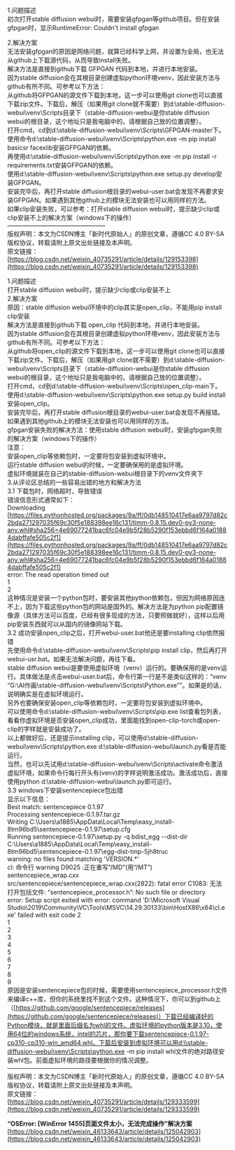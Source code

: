 1.问题描述<br />初次打开stable diffusion webui时，需要安装gfpgan等github项目。但在安装gfpgan时，显示RuntimeError: Couldn't install gfpgan

2.解决方案<br />无法安装gfpgan的原因是网络问题，就算已经科学上网，并设置为全局，也无法从github上下载源代码，从而导致install失败。<br />解决方法是直接到github下载 GFPGAN 代码到本地，并进行本地安装。<br />因为stable diffusion会在其根目录创建虚拟python环境venv，因此安装方法与github有所不同。可参考以下方法：<br />从github将GFPGAN的源文件下载到本地，这一步可以使用git clone也可以直接下载zip文件。下载后，解压（如果用git clone就不需要）到d:\\stable-diffusion-webui\venv\Scripts目录下（stable-diffusion-webui是你stable diffusion webui的根目录，这个地址只是我电脑中的，请根据自己放的位置调整）。<br />打开cmd，cd到d:\\stable-diffusion-webui\venv\Scripts\GFPGAN-master下。<br />使用命令d:\\stable-diffusion-webui\venv\Scripts\python.exe -m pip install basicsr facexlib安装GFPGAN的依赖。<br />再使用d:\\stable-diffusion-webui\venv\Scripts\python.exe -m pip install -r requirements.txt安装GFPGAN的依赖。<br />使用d:\\stable-diffusion-webui\venv\Scripts\python.exe setup.py develop安装GFPGAN。<br />安装完毕后，再打开stable diffusion根目录的webui-user.bat会发现不再要求安装GFPGAN。如果遇到其他github上的模块无法安装也可以用同样的方法。<br />如果clip安装失败，可以参考：打开stable diffusion webui时，提示缺少clip或clip安装不上的解决方案（windows下的操作）<br />————————————————<br />版权声明：本文为CSDN博主「新时代原始人」的原创文章，遵循CC 4.0 BY-SA版权协议，转载请附上原文出处链接及本声明。<br />原文链接：[https://blog.csdn.net/weixin_40735291/article/details/129153398](https://blog.csdn.net/weixin_40735291/article/details/129153398)


1.问题描述<br />打开stable diffusion webui时，提示缺少clip或clip安装不上<br />2.解决方案<br />原因：stable diffusion webui环境中的clip其实是open_clip，不能用pip install clip安装<br />解决方法是直接到github下载 open_clip 代码到本地，并进行本地安装。<br />因为stable diffusion会在其根目录创建虚拟python环境venv，因此安装方法与github有所不同。可参考以下方法：<br />从github将open_clip的源文件下载到本地，这一步可以使用git clone也可以直接下载zip文件。下载后，解压（如果用git clone就不需要）到d:\\stable-diffusion-webui\venv\Scripts目录下（stable-diffusion-webui是你stable diffusion webui的根目录，这个地址只是我电脑中的，请根据自己放的位置调整）。<br />打开cmd，cd到d:\\stable-diffusion-webui\venv\Scripts\open_clip-main下。<br />使用d:\\stable-diffusion-webui\venv\Scripts\python.exe setup.py build install安装open_clip。<br />安装完毕后，再打开stable diffusion根目录的webui-user.bat会发现不再报错。如果遇到其他github上的模块无法安装也可以用同样的方法。<br />gfpgan安装失败的解决方法：使用stable diffusion webui时，安装gfpgan失败的解决方案（windows下的操作）<br />注意：<br />安装open_clip等依赖包时，一定要将包安装到虚拟环境中。<br />运行stable diffusion webui的时候，一定要确保用的是虚拟环境。<br />虚拟环境就装在自己的stable-diffusion-webui根目录下的venv文件夹下<br />3.从评论区总结的一些容易出错的地方和解决方法<br />3.1 下载包时，网络超时，导致错误<br />错误信息形式通常如下：<br />Downloading [https://files.pythonhosted.org/packages/9a/ff/0db148510417e6aa9797d82c2bda271297035f69c30f5e188398ee16c131/timm-0.8.15.dev0-py3-none-any.whl#sha256=4e69077241bac6fc04e9b5f28b5290f153ebbd6f164a01884dabffafe505c2f1](https://files.pythonhosted.org/packages/9a/ff/0db148510417e6aa9797d82c2bda271297035f69c30f5e188398ee16c131/timm-0.8.15.dev0-py3-none-any.whl#sha256=4e69077241bac6fc04e9b5f28b5290f153ebbd6f164a01884dabffafe505c2f1)<br />error: The read operation timed out<br />1<br />2<br />这种情况是安装一个python包时，要安装其他python依赖包，但因为网络原因连不上，因为下载这些python包的网站是国外的。解决方法是为python pip配置镜像源（具体方法可以百度，已经有很多现成的方法，只要照做就好），这样以后用pip安装东西就可以从国内的镜像网站下载。<br />3.2 成功安装open_clip之后，打开webui-user.bat他还是要installing clip依然报错<br />先使用命令d:\\stable-diffusion-webui\venv\Scripts\pip install clip，然后再打开webui-usr.bat。如果无法解决问题，再往下看。<br />stable diffusion webui是要使用虚拟环境（venv）运行的。要确保用的是venv运行。具体做法是点击webui-user.bat后，命令行第一行是不是类似这样的：“venv “G:\AI作画\stable-diffusion-webui\venv\Scripts\Python.exe””。如果是的话，说明确实是在虚拟环境运行。<br />另外也要确保安装open_clip等依赖包时，一定要将包安装到虚拟环境中。<br />可以使用命令d:\\stable-diffusion-webui\venv\Scripts\pip.exe list查看包列表，看看你虚拟环境是否安装open_clip成功，里面能找到open-clip-torch或open-clip的字样就是安装成功了。<br />以上都做好后，还是提示installing clip，可以使用d:\\stable-diffusion-webui\venv\Scripts\python.exe d:\\stable-diffusion-webui\launch.py看是否能运行。<br />当然，也可以先试用d:\\stable-diffusion-webui\venv\Scripts\activate命令激活虚拟环境，如果命令行每行开头有(venv)的字样说明激活成功。激活成功后，直接使用python d:\\stable-diffusion-webui\launch.py即可运行。<br />3.3 windows下安装sentencepiece包出错<br />显示以下信息：<br />Best match: sentencepiece 0.1.97<br />Processing sentencepiece-0.1.97.tar.gz<br />Writing C:\Users\a1885\AppData\Local\Temp\easy_install-8tm96bd5\sentencepiece-0.1.97\setup.cfg<br />Running sentencepiece-0.1.97\setup.py -q bdist_egg --dist-dir C:\Users\a1885\AppData\Local\Temp\easy_install-8tm96bd5\sentencepiece-0.1.97\egg-dist-tmp-5jh8truc<br />warning: no files found matching 'VERSION.*'<br />cl: 命令行 warning D9025 :正在重写“/MD”(用“/MT”)<br />sentencepiece_wrap.cxx<br />src/sentencepiece/sentencepiece_wrap.cxx(2822): fatal error C1083: 无法打开包括文件: “sentencepiece_processor.h”: No such file or directory<br />error: Setup script exited with error: command 'D:\\Microsoft Visual Studio\\2019\\Community\\VC\\Tools\\MSVC\\14.29.30133\\bin\\HostX86\\x64\\cl.exe' failed with exit code 2<br />1<br />2<br />3<br />4<br />5<br />6<br />7<br />8<br />9<br />原因是安装sentencepiece包的时候，需要使用sentencepiece_processor.h文件来编译c++库，但你的系统里找不到这个文件。这种情况下，你可以到github上（[https://github.com/google/sentencepiece/releases](https://github.com/google/sentencepiece/releases)）下载已经编译好的Python模块，就是里面后缀名为whl的文件。虚拟环境的python版本是3.10，使用64位的windows系统，intel的芯片，那你要下载sentencepiece-0.1.97-cp310-cp310-win_amd64.whl。下载后安装到虚拟环境可以用d:\\stable-diffusion-webui\venv\Scripts\python.exe -m pip install whl文件的绝对路径安装whl包。前面虚拟环境的路径要根据你的情况调整。<br />————————————————<br />版权声明：本文为CSDN博主「新时代原始人」的原创文章，遵循CC 4.0 BY-SA版权协议，转载请附上原文出处链接及本声明。<br />原文链接：[https://blog.csdn.net/weixin_40735291/article/details/129333599](https://blog.csdn.net/weixin_40735291/article/details/129333599)




**“OSError: [WinError 1455]页面文件太小，无法完成操作”解决方案**<br />[https://blog.csdn.net/weixin_46133643/article/details/125042903](https://blog.csdn.net/weixin_46133643/article/details/125042903)
